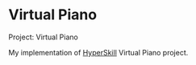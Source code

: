 # Virtual Piano

Project: Virtual Piano

My implementation of [HyperSkill](https://hyperskill.org/) Virtual Piano project.
